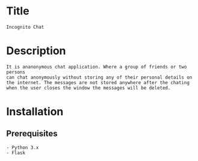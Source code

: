# Title
    Incognito Chat

# Description
    It is ananonymous chat application. Where a group of friends or two persons 
    can chat anonymously without storing any of their personal details on the internet. The messages are not stored anywhere after the chating when the user closes the window the messages will be deleted.

# Installation

## Prerequisites
    - Python 3.x
    - Flask